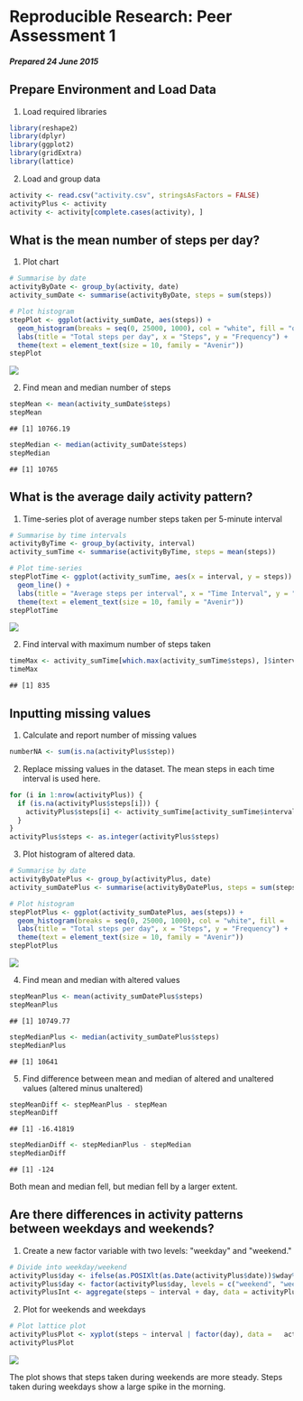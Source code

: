 # Reproducible Research: Peer Assessment 1

##### Prepared 24 June 2015  

  
## Prepare Environment and Load Data  
1. Load required libraries  
  
  ```r
  library(reshape2)  
  library(dplyr)  
  library(ggplot2)  
  library(gridExtra)  
  library(lattice)  
  ```

2. Load and group data  
  
  ```r
  activity <- read.csv("activity.csv", stringsAsFactors = FALSE)  
  activityPlus <- activity  
  activity <- activity[complete.cases(activity), ]  
  ```

## What is the mean number of steps per day?  
1. Plot chart  
  
  ```r
  # Summarise by date  
  activityByDate <- group_by(activity, date)  
  activity_sumDate <- summarise(activityByDate, steps = sum(steps))  
  
  # Plot histogram  
  stepPlot <- ggplot(activity_sumDate, aes(steps)) +   
    geom_histogram(breaks = seq(0, 25000, 1000), col = "white", fill = "orangered2") +  
    labs(title = "Total steps per day", x = "Steps", y = "Frequency") +  
    theme(text = element_text(size = 10, family = "Avenir"))  
  stepPlot  
  ```
  
  ![](Peer1_files/figure-html/stepsperday-1.png) 

2. Find mean and median number of steps  
  
  ```r
  stepMean <- mean(activity_sumDate$steps)  
  stepMean  
  ```
  
  ```
  ## [1] 10766.19
  ```
  
  ```r
  stepMedian <- median(activity_sumDate$steps)  
  stepMedian  
  ```
  
  ```
  ## [1] 10765
  ```

## What is the average daily activity pattern?  
1. Time-series plot of average number steps taken per 5-minute interval  
  
  ```r
  # Summarise by time intervals  
  activityByTime <- group_by(activity, interval)  
  activity_sumTime <- summarise(activityByTime, steps = mean(steps))  
  
  # Plot time-series  
  stepPlotTime <- ggplot(activity_sumTime, aes(x = interval, y = steps)) +   
    geom_line() +   
    labs(title = "Average steps per interval", x = "Time Interval", y = "Average steps") +   
    theme(text = element_text(size = 10, family = "Avenir"))  
  stepPlotTime  
  ```
  
  ![](Peer1_files/figure-html/timeseries-1.png) 
  
2. Find interval with maximum number of steps taken  
  
  ```r
  timeMax <- activity_sumTime[which.max(activity_sumTime$steps), ]$interval  
  timeMax  
  ```
  
  ```
  ## [1] 835
  ```
  
## Inputting missing values
1. Calculate and report number of missing values  
  
  ```r
  numberNA <- sum(is.na(activityPlus$step))  
  ```
  
2. Replace missing values in the dataset. The mean steps in each time interval is used here.  
  
  ```r
  for (i in 1:nrow(activityPlus)) {  
    if (is.na(activityPlus$steps[i])) {  
      activityPlus$steps[i] <- activity_sumTime[activity_sumTime$interval ==   activityPlus$interval[i], 2]  
    }  
  }  
  activityPlus$steps <- as.integer(activityPlus$steps)  
  ```
  
3. Plot histogram of altered data.  
  
  ```r
  # Summarise by date  
  activityByDatePlus <- group_by(activityPlus, date)  
  activity_sumDatePlus <- summarise(activityByDatePlus, steps = sum(steps))  
  
  # Plot histogram  
  stepPlotPlus <- ggplot(activity_sumDatePlus, aes(steps)) +   
    geom_histogram(breaks = seq(0, 25000, 1000), col = "white", fill =   "orangered2") +  
    labs(title = "Total steps per day", x = "Steps", y = "Frequency") +  
    theme(text = element_text(size = 10, family = "Avenir"))  
  stepPlotPlus  
  ```
  
  ![](Peer1_files/figure-html/missingvalueshistogram-1.png) 
  
4. Find mean and median with altered values 
  
  ```r
  stepMeanPlus <- mean(activity_sumDatePlus$steps)  
  stepMeanPlus  
  ```
  
  ```
  ## [1] 10749.77
  ```
  
  ```r
  stepMedianPlus <- median(activity_sumDatePlus$steps)  
  stepMedianPlus  
  ```
  
  ```
  ## [1] 10641
  ```
  
5. Find difference between mean and median of altered and unaltered values (altered minus unaltered)  
  
  ```r
  stepMeanDiff <- stepMeanPlus - stepMean  
  stepMeanDiff  
  ```
  
  ```
  ## [1] -16.41819
  ```
  
  ```r
  stepMedianDiff <- stepMedianPlus - stepMedian  
  stepMedianDiff  
  ```
  
  ```
  ## [1] -124
  ```
Both mean and median fell, but median fell by a larger extent.  
  
## Are there differences in activity patterns between weekdays and weekends?  
1. Create a new factor variable with two levels: "weekday" and "weekend."  
  
  ```r
  # Divide into weekday/weekend  
  activityPlus$day <- ifelse(as.POSIXlt(as.Date(activityPlus$date))$wday%%6 == 0, "weekend", "weekday")  
  activityPlus$day <- factor(activityPlus$day, levels = c("weekend", "weekday"))  
  activityPlusInt <- aggregate(steps ~ interval + day, data = activityPlus, FUN = mean)  
  ```
  
2. Plot for weekends and weekdays  
  
  ```r
  # Plot lattice plot  
  activityPlusPlot <- xyplot(steps ~ interval | factor(day), data =   activityPlusInt, aspect = 1/2, type = "l", ylab = "Number of steps", xlab = "Interval")  
  activityPlusPlot  
  ```
  
  ![](Peer1_files/figure-html/weekdiffplot-1.png) 

The plot shows that steps taken during weekends are more steady. Steps taken during weekdays show a large spike in the morning.  
